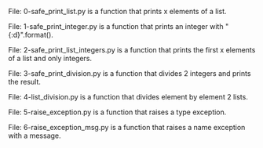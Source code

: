 File: 0-safe_print_list.py is a function that prints x elements of a list.

File: 1-safe_print_integer.py is a function that prints an integer with "{:d}".format().

File: 2-safe_print_list_integers.py is a function that prints the first x elements of a list and only integers.

File: 3-safe_print_division.py is a function that divides 2 integers and prints the result.

File: 4-list_division.py is a function that divides element by element 2 lists.

File: 5-raise_exception.py is a function that raises a type exception.

File: 6-raise_exception_msg.py is a function that raises a name exception with a message.

